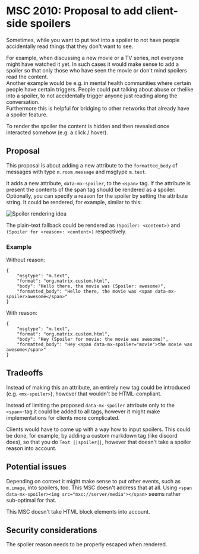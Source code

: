 # MSC 2010: Proposal to add client-side spoilers
Sometimes, while you want to put text into a spoiler to not have people accidentally read things that they don't want to see.

For example, when discussing a new movie or a TV series, not everyone might have watched it yet.
In such cases it would make sense to add a spoiler so that only those who have seen the movie or
don't mind spoilers read the content.  
Another example would be e.g. in mental health communities where certain people have certain
triggers. People could put talking about abuse or thelike into a spoiler, to not accidentally
trigger anyone just reading along the conversation.  
Furthermore this is helpful for bridging to other networks that already have a spoiler feature.

To render the spoiler the content is hidden and then revealed once interacted somehow
(e.g. a click / hover).

## Proposal
This proposal is about adding a new attribute to the `formatted_body` of messages with type
`m.room.message` and msgtype `m.text`.

It adds a new attribute, `data-mx-spoiler`, to the `<span>` tag. If the attribute is present the
contents of the span tag should be rendered as a spoiler. Optionally, you can specify a reason for
the spoiler by setting the attribute string. It could be rendered, for example, similar to this:

![Spoiler rendering idea](https://user-images.githubusercontent.com/2433620/58178745-082c1480-7ca7-11e9-901b-13b147cfd157.png)

The plain-text fallback could be rendered as `(Spoiler: <content>)` and
`(Spoiler for <reason>: <content>)` respectively.

### Example
Without reason:
```
{
    "msgtype": "m.text",
    "format": "org.matrix.custom.html",
    "body": "Hello there, the movie was (Spoiler: awesome)",
    "formatted_body": "Hello there, the movie was <span data-mx-spoiler>awesome</span>"
}
```
With reason:
```
{
    "msgtype": "m.text",
    "format": "org.matrix.custom.html",
    "body": "Hey (Spoiler for movie: the movie was awesome)",
    "formatted_body": "Hey <span data-mx-spoiler="movie">the movie was awesome</span>"
}
```

## Tradeoffs
Instead of making this an attribute, an entirely new tag could be introduced (e.g. `<mx-spoiler>`),
however that wouldn't be HTML-compliant.

Instead of limiting the proposed `data-mx-spoiler` attribute only to the `<span>`-tag it could be
added to all tags, however it might make implementations for clients more complicated.

Clients would have to come up with a way how to input spoilers. This could be done, for example,
by adding a custom markdown tag (like discord does), so that you do `Text ||spoiler||`, however
that doesn't take a spoiler reason into account.

## Potential issues
Depending on context it might make sense to put other events, such as `m.image`, into spoilers,
too. This MSC doesn't address that at all. Using
`<span data-mx-spoiler><img src="mxc://server/media"></span>` seems rather sub-optimal for that.

This MSC doesn't take HTML block elements into account.

## Security considerations
The spoiler reason needs to be properly escaped when rendered.
